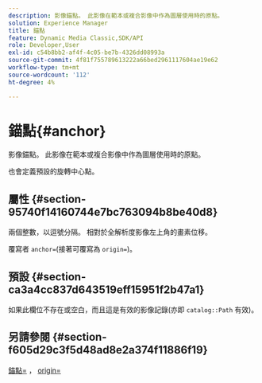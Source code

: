 ```yaml
---
description: 影像錨點。 此影像在範本或複合影像中作為圖層使用時的原點。
solution: Experience Manager
title: 錨點
feature: Dynamic Media Classic,SDK/API
role: Developer,User
exl-id: c54b8bb2-af4f-4c05-be7b-4326dd08993a
source-git-commit: 4f81f755789613222a66bed2961117604ae19e62
workflow-type: tm+mt
source-wordcount: '112'
ht-degree: 4%

---
```


# 錨點{#anchor}

影像錨點。 此影像在範本或複合影像中作為圖層使用時的原點。

也會定義預設的旋轉中心點。

## 屬性 {#section-95740f14160744e7bc763094b8be40d8}

兩個整數，以逗號分隔。 相對於全解析度影像左上角的畫素位移。

覆寫者 `anchor=`(接著可覆寫為 `origin=`)。

## 預設 {#section-ca3a4cc837d643519eff15951f2b47a1}

如果此欄位不存在或空白，而且這是有效的影像記錄(亦即 `catalog::Path` 有效)。

## 另請參閱 {#section-f605d29c3f5d48ad8e2a374f11886f19}

[錨點=](/help/aem-is-ir-api/is-api/http-ref/image-serving-api-ref/c-http-protocol-reference/c-command-reference/r-anchor.md) ， [origin=](/help/aem-is-ir-api/is-api/http-ref/image-serving-api-ref/c-http-protocol-reference/c-command-reference/r-origin.md)
